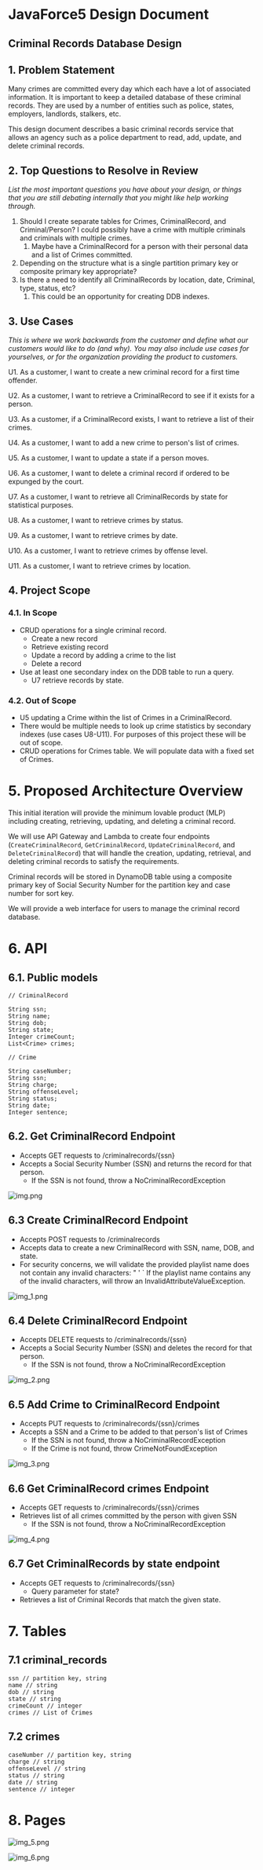 # JavaForce5 Design Document

## Criminal Records Database Design

## 1. Problem Statement
Many crimes are committed every day which each have a lot of associated information. It is important to keep a detailed database of these criminal records. They are used by a number of entities such as police, states, employers, landlords, stalkers, etc.  

This design document describes a basic criminal records service that allows an agency such as a police department to read, add, update, and delete criminal records.
## 2. Top Questions to Resolve in Review

*List the most important questions you have about your design, or things that
you are still debating internally that you might like help working through.*

1. Should I create separate tables for Crimes, CriminalRecord, and Criminal/Person? I could possibly have a crime with multiple criminals and criminals with multiple crimes.
   1. Maybe have a CriminalRecord for a person with their personal data and a list of Crimes committed.
2. Depending on the structure what is a single partition primary key or composite primary key appropriate?
3. Is there a need to identify all CriminalRecords by location, date, Criminal, type, status, etc?
   1. This could be an opportunity for creating DDB indexes.


## 3. Use Cases

*This is where we work backwards from the customer and define what our customers
would like to do (and why). You may also include use cases for yourselves, or
for the organization providing the product to customers.*

U1. As a customer, I want to create a new criminal record for a first time offender.

U2. As a customer, I want to retrieve a CriminalRecord to see if it exists for a person.

U3. As a customer, if a CriminalRecord exists, I want to retrieve a list of their crimes. 

U4. As a customer, I want to add a new crime to person's list of crimes.

U5. As a customer, I want to update a state if a person moves.

U6. As a customer, I want to delete a criminal record if ordered to be expunged by the court.

U7. As a customer, I want to retrieve all CriminalRecords by state for statistical purposes.

U8. As a customer, I want to retrieve crimes by status.

U9. As a customer, I want to retrieve crimes by date.

U10. As a customer, I want to retrieve crimes by offense level.

U11. As a customer, I want to retrieve crimes by location.

## 4. Project Scope

### 4.1. In Scope
* CRUD operations for a single criminal record.
   * Create a new record
   * Retrieve existing record
   * Update a record by adding a crime to the list
   * Delete a record
* Use at least one secondary index on the DDB table to run a query.
  * U7 retrieve records by state.


### 4.2. Out of Scope
* U5 updating a Crime within the list of Crimes in a CriminalRecord.
* There would be multiple needs to look up crime statistics by secondary indexes (use cases U8-U11). 
   For purposes of this project these will be out of scope.
* CRUD operations for Crimes table. We will populate data with a fixed set of Crimes.

# 5. Proposed Architecture Overview

This initial iteration will provide the minimum lovable product (MLP) including
creating, retrieving, updating, and deleting a criminal record.

We will use API Gateway and Lambda to create four endpoints (`CreateCriminalRecord`, `GetCriminalRecord`,
 `UpdateCriminalRecord`, and `DeleteCriminalRecord`)
that will handle the creation, updating, retrieval, and deleting criminal records to satisfy the requirements.

Criminal records will be stored in DynamoDB table using a composite primary key of 
Social Security Number for the partition key and case number for sort key.

We will provide a web interface for users to manage the criminal record database.

# 6. API

## 6.1. Public models

```
// CriminalRecord

String ssn;
String name;
String dob;
String state;
Integer crimeCount;
List<Crime> crimes;
```
```
// Crime

String caseNumber;
String ssn;
String charge;
String offenseLevel;
String status;
String date;
Integer sentence;

```

## 6.2. Get CriminalRecord Endpoint

* Accepts GET requests to /criminalrecords/{ssn}
* Accepts a Social Security Number (SSN) and returns the record for that person.
  * If the SSN is not found, throw a NoCriminalRecordException

![img.png](images/design_document_images/get-criminal-record.png)

## 6.3 Create CriminalRecord Endpoint

* Accepts POST requests to /criminalrecords
* Accepts data to create a new CriminalRecord with SSN, name, DOB, and state.
* For security concerns, we will validate the provided playlist name does not contain any invalid characters: " ' \`
  If the playlist name contains any of the invalid characters, will throw an InvalidAttributeValueException.

![img_1.png](images/design_document_images/create-criminal-record.png)

## 6.4 Delete CriminalRecord Endpoint

* Accepts DELETE requests to /criminalrecords/{ssn}
* Accepts a Social Security Number (SSN) and deletes the record for that person.
    * If the SSN is not found, throw a NoCriminalRecordException
  
![img_2.png](images/design_document_images/delete-criminal-record.png)

## 6.5 Add Crime to CriminalRecord Endpoint

* Accepts PUT requests to /criminalrecords/{ssn}/crimes
* Accepts a SSN and a Crime to be added to that person's list of Crimes
  * If the SSN is not found, throw a NoCriminalRecordException
  * If the Crime is not found, throw CrimeNotFoundException

![img_3.png](images/design_document_images/add-crime-to-criminal-record.png)

## 6.6 Get CriminalRecord crimes Endpoint

* Accepts GET requests to /criminalrecords/{ssn}/crimes
* Retrieves list of all crimes committed by the person with given SSN
  * If the SSN is not found, throw a NoCriminalRecordException

![img_4.png](images/design_document_images/get-crimes-from-criminal-record.png)

## 6.7 Get CriminalRecords by state endpoint

* Accepts GET requests to /criminalrecords/{ssn}
  * Query parameter for state?
* Retrieves a list of Criminal Records that match the given state.

# 7. Tables

## 7.1 criminal_records
```
ssn // partition key, string
name // string
dob // string
state // string
crimeCount // integer
crimes // List of Crimes
```

## 7.2 crimes
```
caseNumber // partition key, string
charge // string
offenseLevel // string
status // string
date // string
sentence // integer
```

# 8. Pages

![img_5.png](images/design_document_images/criminal-records-webpage.png)

![img_6.png](images/design_document_images/crimes-webpage.png)